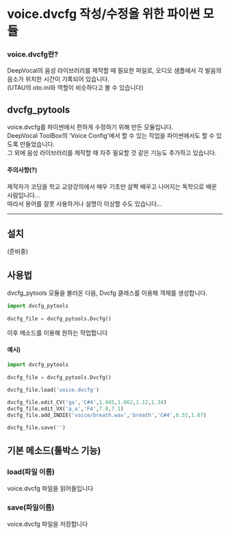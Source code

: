 # voice.dvcfg 작성/수정을 위한 파이썬 모듈
### voice.dvcfg란?   
DeepVocal의 음성 라이브러리를 제작할 때 필요한 파일로, 오디오 샘플에서 각 발음의 음소가 위치한 시간이 기록되어 있습니다.   
(UTAU의 oto.ini와 역할이 비슷하다고 볼 수 있습니다)
   
## dvcfg_pytools   
voice.dvcfg를 파이썬에서 편하게 수정하기 위해 만든 모듈입니다.   
DeepVocal ToolBox의 'Voice Config'에서 할 수 있는 작업을 파이썬에서도 할 수 있도록 만들었습니다.   
그 외에 음성 라이브러리를 제작할 때 자주 필요할 것 같은 기능도 추가하고 있습니다.   
   
#### 주의사항(?)     
제작자가 코딩을 학교 교양강의에서 매우 기초만 살짝 배우고 나머지는 독학으로 배운 사람입니다...   
따라서 용어를 잘못 사용하거나 설명이 이상할 수도 있습니다...
- - -
## 설치
(준비중)
## 사용법   
dvcfg_pytools 모듈을 불러온 다음, Dvcfg 클래스를 이용해 객체를 생성합니다.
```Python
import dvcfg_pytools   
   
dvcfg_file = dvcfg_pytools.Dvcfg()
```   
이후 메소드를 이용해 원하는 작업합니다
#### 예시)
```Python
import dvcfg_pytools   
   
dvcfg_file = dvcfg_pytools.Dvcfg()
   
dvcfg_file.load('voice.dvcfg')

dvcfg_file.edit_CV('ga','C#4',1.045,1.062,1.12,1.34)
dvcfg_file.edit_VX('a_a','F4',7.0,7.1)
dvcfg_file.add_INDIE('voice/breath.wav','breath','C#4',0.55,1.07)

dvcfg_file.save('')
```   
## 기본 메소드(툴박스 기능)
### load(파일 이름)   
voice.dvcfg 파일을 읽어들입니다

### save(파일이름)
voice.dvcfg 파일을 저장합니다
